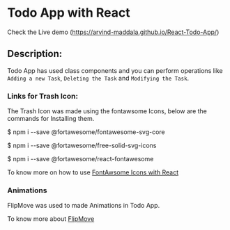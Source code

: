 # Todo App with React

Check the Live demo (https://arvind-maddala.github.io/React-Todo-App/)

## Description:

Todo App has used class components and you can perform operations like  `Adding a new Task`, `Deleting the Task` and `Modifying the Task`. 



### Links for Trash Icon: 

The Trash Icon was made using the fontawsome Icons, below are the commands for Installing them. 

$ npm i --save @fortawesome/fontawesome-svg-core

$ npm i --save @fortawesome/free-solid-svg-icons

$ npm i --save @fortawesome/react-fontawesome

To know more on how to use [FontAwsome Icons with React](https://fontawesome.com/how-to-use/on-the-web/using-with/react)

### Animations 

FlipMove was used to made Animations in Todo App. 

To know more about [FlipMove](https://www.npmjs.com/package/react-flip-move)
